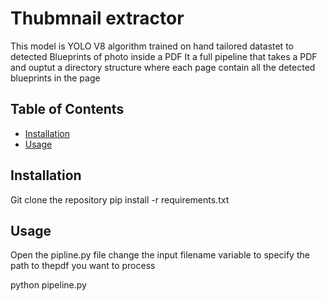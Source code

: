 # Thubmnail extractor

This model is YOLO V8 algorithm trained on hand tailored datastet to detected Blueprints of photo inside a PDF
It a full pipeline that takes a PDF and ouptut a directory structure where each page contain all the detected blueprints in the page

## Table of Contents

- [Installation](#installation)
- [Usage](#usage)



## Installation

Git clone the repository 
pip install -r requirements.txt

## Usage

Open the pipline.py file 
change the input filename variable to specify the path to thepdf you want to process

python pipeline.py




